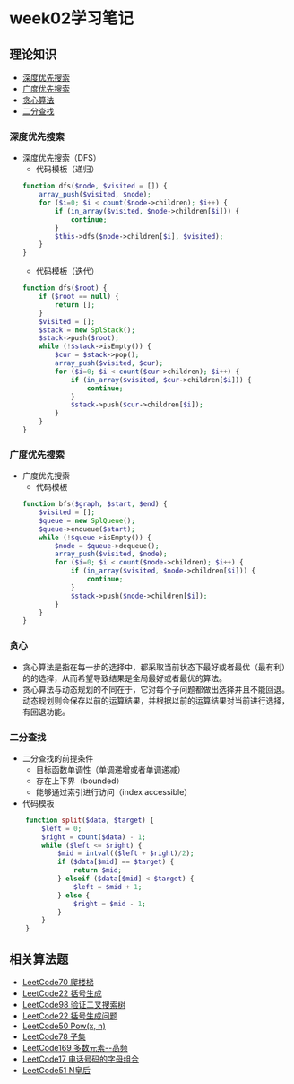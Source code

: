 # week02学习笔记
## 理论知识
* <a href="#dfs">深度优先搜索</a>
* <a href="#bfs">广度优先搜索</a>
* <a href="#tx">贪心算法</a>
* <a href="#ef">二分查找</a>

### <a id="dfs">深度优先搜索</a>
*   深度优先搜索（DFS）
    *   代码模板（递归）
    ```php
    function dfs($node, $visited = []) {
        array_push($visited, $node);
        for ($i=0; $i < count($node->children); $i++) {
            if (in_array($visited, $node->children[$i])) {
                continue;
            }
            $this->dfs($node->children[$i], $visited);
        }
    }
    ```
    *   代码模板（迭代）
    ```php
    function dfs($root) {
        if ($root == null) {
            return [];
        }
        $visited = [];
        $stack = new SplStack();
        $stack->push($root);
        while (!$stack->isEmpty()) {
            $cur = $stack->pop();
            array_push($visited, $cur);
            for ($i=0; $i < count($cur->children); $i++) {
                if (in_array($visited, $cur->children[$i])) {
                    continue;
                }
                $stack->push($cur->children[$i]);
            }
        }
    }
    ```
### <a id="bfs">广度优先搜索</a>
*   广度优先搜索
    *   代码模板
    ```php
    function bfs($graph, $start, $end) {
        $visited = [];
        $queue = new SplQueue();
        $queue->enqueue($start);
        while (!$queue->isEmpty()) {
            $node = $queue->dequeue();
            array_push($visited, $node);
            for ($i=0; $i < count($node->children); $i++) {
                if (in_array($visited, $node->children[$i])) {
                    continue;
                }
                $stack->push($node->children[$i]);
            }
        }
    }
    ```
### <a id="tx">贪心</a>
*   贪心算法是指在每一步的选择中，都采取当前状态下最好或者最优（最有利）的的选择，从而希望导致结果是全局最好或者最优的算法。
*   贪心算法与动态规划的不同在于，它对每个子问题都做出选择并且不能回退。动态规划则会保存以前的运算结果，并根据以前的运算结果对当前进行选择，有回退功能。

### <a id="ef">二分查找</a>
*   二分查找的前提条件
    *   目标函数单调性（单调递增或者单调递减）
    *   存在上下界（bounded）
    *   能够通过索引进行访问（index accessible）
*   代码模板
```php
    function split($data, $target) {
        $left = 0;
        $right = count($data) - 1;
        while ($left <= $right) {
            $mid = intval(($left + $right)/2);
            if ($data[$mid] == $target) {
                return $mid;
            } elseif ($data[$mid] < $target) {
                $left = $mid + 1;
            } else {
                $right = $mid - 1;
            }
        }
    }
```
##  相关算法题

*   [LeetCode70 爬楼梯](https://leetcode-cn.com/problems/climbing-stairs/)
*   [LeetCode22 括号生成](https://leetcode-cn.com/problems/generate-parentheses/)
*   [LeetCode98 验证二叉搜索树](https://leetcode-cn.com/problems/validate-binary-search-tree/)
*   [LeetCode22 括号生成问题](https://leetcode-cn.com/problems/generate-parentheses/)
*   [LeetCode50 Pow(x, n)](https://leetcode-cn.com/problems/powx-n/)
*   [LeetCode78 子集](https://leetcode-cn.com/problems/subsets/)
*   [LeetCode169 多数元素--高频](https://leetcode-cn.com/problems/majority-element/description/)
*   [LeetCode17 电话号码的字母组合](https://leetcode-cn.com/problems/letter-combinations-of-a-phone-number/)
*   [LeetCode51 N皇后](https://leetcode-cn.com/problems/n-queens/)
